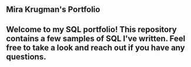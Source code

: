 ## Mira Krugman's Portfolio

## Welcome to my SQL portfolio! This repository contains a few samples of SQL I've written. Feel free to take a look and reach out if you have any questions. 
